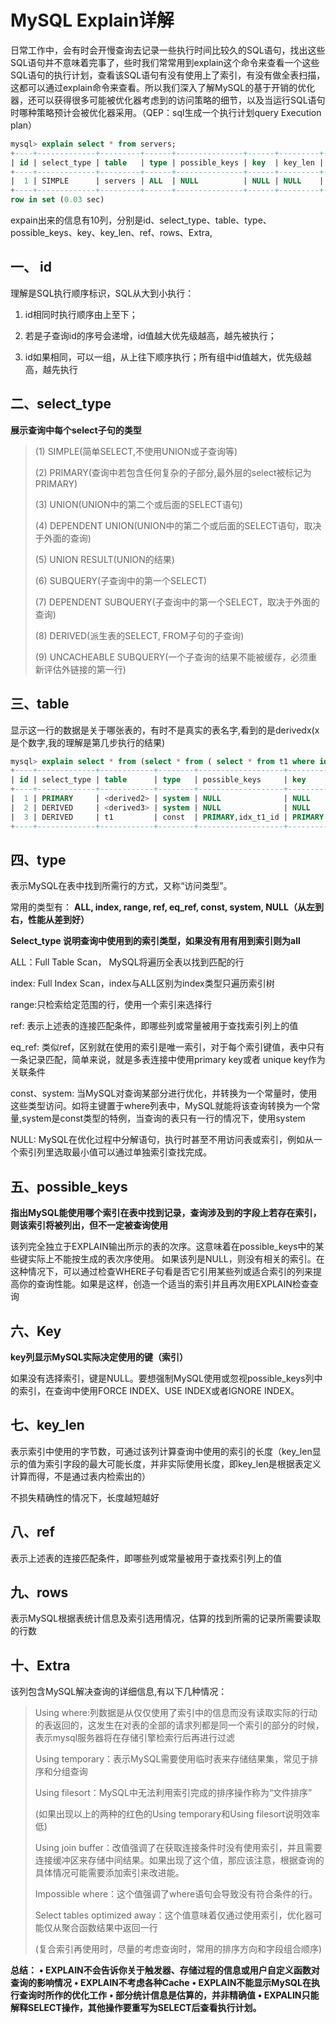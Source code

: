 # MySQL Explain详解

日常工作中，会有时会开慢查询去记录一些执行时间比较久的SQL语句，找出这些SQL语句并不意味着完事了，些时我们常常用到explain这个命令来查看一个这些SQL语句的执行计划，查看该SQL语句有没有使用上了索引，有没有做全表扫描，这都可以通过explain命令来查看。所以我们深入了解MySQL的基于开销的优化器，还可以获得很多可能被优化器考虑到的访问策略的细节，以及当运行SQL语句时哪种策略预计会被优化器采用。（QEP：sql生成一个执行计划query Execution plan）

~~~ sql
mysql> explain select * from servers;
+----+-------------+---------+------+---------------+------+---------+------+------+-------+
| id | select_type | table   | type | possible_keys | key  | key_len | ref  | rows | Extra |
+----+-------------+---------+------+---------------+------+---------+------+------+-------+
|  1 | SIMPLE      | servers | ALL  | NULL          | NULL | NULL    | NULL |    1 | NULL  |
+----+-------------+---------+------+---------------+------+---------+------+------+-------+
row in set (0.03 sec)
~~~

expain出来的信息有10列，分别是id、select_type、table、type、possible_keys、key、key_len、ref、rows、Extra,



## 一、 id

 理解是SQL执行顺序标识，SQL从大到小执行：

1. id相同时执行顺序由上至下；

2. 若是子查询id的序号会递增，id值越大优先级越高，越先被执行；

3. id如果相同，可以一组，从上往下顺序执行；所有组中id值越大，优先级越高，越先执行



## 二、select_type

**展示查询中每个select子句的类型**

> (1) SIMPLE(简单SELECT,不使用UNION或子查询等)
>
> (2) PRIMARY(查询中若包含任何复杂的子部分,最外层的select被标记为PRIMARY)
>
> (3) UNION(UNION中的第二个或后面的SELECT语句)
>
> (4) DEPENDENT UNION(UNION中的第二个或后面的SELECT语句，取决于外面的查询)
>
> (5) UNION RESULT(UNION的结果)
>
> (6) SUBQUERY(子查询中的第一个SELECT)
>
> (7) DEPENDENT SUBQUERY(子查询中的第一个SELECT，取决于外面的查询)
>
> (8) DERIVED(派生表的SELECT, FROM子句的子查询)
>
> (9) UNCACHEABLE SUBQUERY(一个子查询的结果不能被缓存，必须重新评估外链接的第一行)
>



## 三、table

显示这一行的数据是关于哪张表的，有时不是真实的表名字,看到的是derivedx(x是个数字,我的理解是第几步执行的结果)

~~~ sql
mysql> explain select * from (select * from ( select * from t1 where id=2602) a) b;
+----+-------------+------------+--------+-------------------+---------+---------+------+------+-------+
| id | select_type | table      | type   | possible_keys     | key     | key_len | ref  | rows | Extra |
+----+-------------+------------+--------+-------------------+---------+---------+------+------+-------+
|  1 | PRIMARY     | <derived2> | system | NULL              | NULL    | NULL    | NULL |    1 |       |
|  2 | DERIVED     | <derived3> | system | NULL              | NULL    | NULL    | NULL |    1 |       |
|  3 | DERIVED     | t1         | const  | PRIMARY,idx_t1_id | PRIMARY | 4       |      |    1 |       |
+----+-------------+------------+--------+-------------------+---------+---------+------+------+-------+
~~~



## 四、type

表示MySQL在表中找到所需行的方式，又称“访问类型”。

常用的类型有： **ALL, index, range, ref, eq_ref, const, system, NULL（从左到右，性能从差到好）**

**Select_type 说明查询中使用到的索引类型，如果没有用有用到索引则为all**

ALL：Full Table Scan， MySQL将遍历全表以找到匹配的行

index: Full Index Scan，index与ALL区别为index类型只遍历索引树

range:只检索给定范围的行，使用一个索引来选择行

ref: 表示上述表的连接匹配条件，即哪些列或常量被用于查找索引列上的值

eq_ref: 类似ref，区别就在使用的索引是唯一索引，对于每个索引键值，表中只有一条记录匹配，简单来说，就是多表连接中使用primary key或者 unique key作为关联条件

const、system: 当MySQL对查询某部分进行优化，并转换为一个常量时，使用这些类型访问。如将主键置于where列表中，MySQL就能将该查询转换为一个常量,system是const类型的特例，当查询的表只有一行的情况下，使用system

NULL: MySQL在优化过程中分解语句，执行时甚至不用访问表或索引，例如从一个索引列里选取最小值可以通过单独索引查找完成。



## 五、possible_keys

**指出MySQL能使用哪个索引在表中找到记录，查询涉及到的字段上若存在索引，则该索引将被列出，但不一定被查询使用**

该列完全独立于EXPLAIN输出所示的表的次序。这意味着在possible_keys中的某些键实际上不能按生成的表次序使用。
如果该列是NULL，则没有相关的索引。在这种情况下，可以通过检查WHERE子句看是否它引用某些列或适合索引的列来提高你的查询性能。如果是这样，创造一个适当的索引并且再次用EXPLAIN检查查询



## 六、Key

**key列显示MySQL实际决定使用的键（索引）**

如果没有选择索引，键是NULL。要想强制MySQL使用或忽视possible_keys列中的索引，在查询中使用FORCE INDEX、USE INDEX或者IGNORE INDEX。



## 七、key_len

表示索引中使用的字节数，可通过该列计算查询中使用的索引的长度（key_len显示的值为索引字段的最大可能长度，并非实际使用长度，即key_len是根据表定义计算而得，不是通过表内检索出的）

不损失精确性的情况下，长度越短越好 



## 八、ref

表示上述表的连接匹配条件，即哪些列或常量被用于查找索引列上的值



## 九、rows

表示MySQL根据表统计信息及索引选用情况，估算的找到所需的记录所需要读取的行数



## 十、Extra

该列包含MySQL解决查询的详细信息,有以下几种情况：

> Using where:列数据是从仅仅使用了索引中的信息而没有读取实际的行动的表返回的，这发生在对表的全部的请求列都是同一个索引的部分的时候，表示mysql服务器将在存储引擎检索行后再进行过滤
>
> Using temporary：表示MySQL需要使用临时表来存储结果集，常见于排序和分组查询
>
> Using filesort：MySQL中无法利用索引完成的排序操作称为“文件排序”
>
> (如果出现以上的两种的红色的Using temporary和Using filesort说明效率低)
>
> Using join buffer：改值强调了在获取连接条件时没有使用索引，并且需要连接缓冲区来存储中间结果。如果出现了这个值，那应该注意，根据查询的具体情况可能需要添加索引来改进能。
>
> Impossible where：这个值强调了where语句会导致没有符合条件的行。
>
> Select tables optimized away：这个值意味着仅通过使用索引，优化器可能仅从聚合函数结果中返回一行
>
>  (复合索引再使用时，尽量的考虑查询时，常用的排序方向和字段组合顺序)
>



**总结：**
**• EXPLAIN不会告诉你关于触发器、存储过程的信息或用户自定义函数对查询的影响情况**
**• EXPLAIN不考虑各种Cache**
**• EXPLAIN不能显示MySQL在执行查询时所作的优化工作**
**• 部分统计信息是估算的，并非精确值**
**• EXPALIN只能解释SELECT操作，其他操作要重写为SELECT后查看执行计划。**